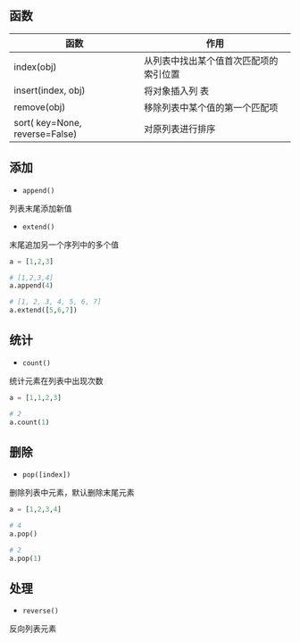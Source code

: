 <!--
 * @Description: 
 * @Version: 1.0
 * @Author: DaLao
 * @Email: dalao_li@163.com
 * @Date: 2021-12-04 01:28:59
 * @LastEditors: DaLao
 * @LastEditTime: 2021-12-04 01:46:13
-->

## 函数

| 函数                           | 作用                                   |
| ------------------------------ | -------------------------------------- |
| index(obj)                     | 从列表中找出某个值首次匹配项的索引位置 |
| insert(index, obj)             | 将对象插入列 表                        |
| remove(obj)                    | 移除列表中某个值的第一个匹配项         |
| sort( key=None, reverse=False) | 对原列表进行排序                       |


## 添加

- `append()`

列表末尾添加新值                                                  

- `extend()`

末尾追加另一个序列中的多个值 

```py
a = [1,2,3]

# [1,2,3,4]
a.append(4)

# [1, 2, 3, 4, 5, 6, 7]
a.extend([5,6,7])
```

## 统计

- `count()`

统计元素在列表中出现次数

```py
a = [1,1,2,3]

# 2
a.count(1)                                
```

## 删除

- `pop([index])`

删除列表中元素，默认删除末尾元素

```py
a = [1,2,3,4]

# 4
a.pop()

# 2
a.pop(1)
```

## 处理

- `reverse()`

反向列表元素